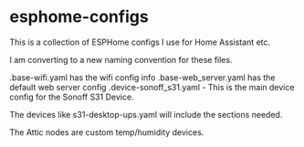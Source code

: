 # esphome-configs
This is a collection of ESPHome configs I use for Home Assistant etc.   

I am converting to a new naming convention for these files.   

.base-wifi.yaml has the wifi config info
.base-web_server.yaml has the default web server config 
.device-sonoff_s31.yaml - This is the main device config for the Sonoff S31 Device.

The devices like s31-desktop-ups.yaml will include the sections needed.  

The Attic nodes are custom temp/humidity devices.



